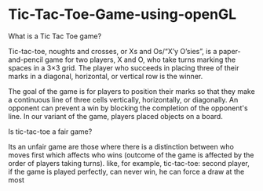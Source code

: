 # Tic-Tac-Toe-Game-using-openGL

What is a Tic Tac Toe game?

Tic-tac-toe, noughts and crosses, or Xs and Os/“X’y O’sies”, is a paper-and-pencil game for two players, X and O, who take turns marking the spaces in a 3×3 grid. 
The player who succeeds in placing three of their marks in a diagonal, horizontal, or vertical row is the winner. 

The goal of the game is for players to position their marks so that they make a continuous line of three cells vertically, horizontally, or diagonally. 
An opponent can prevent a win by blocking the completion of the opponent's line. 
In our variant of the game, players placed objects on a board.

Is tic-tac-toe a fair game?

Its an unfair game are those where there is a distinction between who moves first which affects who wins (outcome of the game is affected by the order of players taking turns). 
like, for example, 
tic-tac-toe: second player, if the game is played perfectly, can never win, he can force a draw at the most
